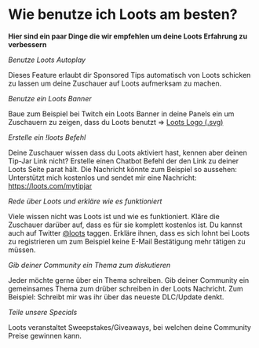 # Wie benutze ich Loots am besten?

**Hier sind ein paar Dinge die wir empfehlen um deine Loots Erfahrung zu verbessern**

*Benutze Loots Autoplay*

Dieses Feature erlaubt dir Sponsored Tips automatisch von Loots schicken zu lassen um deine Zuschauer auf
Loots aufmerksam zu machen.

*Benutze ein Loots Banner*

Baue zum Beispiel bei Twitch ein Loots Banner in deine Panels ein um Zuschauern zu zeigen, dass du Loots benutzt
=> [Loots Logo (.svg)](https://loots.com/img/logos/loots.svg)

*Erstelle ein !loots Befehl*

Deine Zuschauer wissen dass du Loots aktiviert hast, kennen aber deinen Tip-Jar Link nicht? Erstelle einen Chatbot Befehl
der den Link zu deiner Loots Seite parat hält. Die Nachricht könnte zum Beispiel so aussehen:
Unterstützt mich kostenlos und sendet mir eine Nachricht: https://loots.com/mytipjar

*Rede über Loots und erkläre wie es funktioniert*

Viele wissen nicht was Loots ist und wie es funktioniert. Kläre die Zuschauer darüber auf, dass es für sie komplett kostenlos ist.
Du kannst auch auf Twitter [@loots](https://twitter.com/loots) taggen.
Erkläre ihnen, dass es sich lohnt bei Loots zu registrieren um zum Beispiel keine E-Mail Bestätigung mehr tätigen zu müssen.

*Gib deiner Community ein Thema zum diskutieren*

Jeder möchte gerne über ein Thema schreiben. Gib deiner Community ein gemeinsames Thema zum drüber schreiben in der 
Loots Nachricht. Zum Beispiel: Schreibt mir was ihr über das neueste DLC/Update denkt.

*Teile unsere Specials*

Loots veranstaltet Sweepstakes/Giveaways, bei welchen deine Community Preise gewinnen kann.
